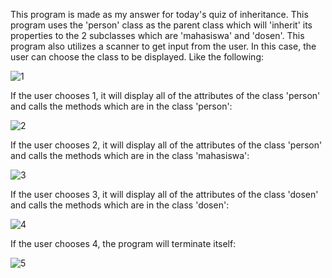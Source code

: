 This program is made as my answer for today's quiz of inheritance. This program uses the 'person' class as the parent class which will 'inherit' its properties to the 2 subclasses which are 'mahasiswa' and 'dosen'. This program also utilizes a scanner to get input from the user. In this case, the user can choose the class to be displayed. Like the following:

![1](https://user-images.githubusercontent.com/89509753/229955080-fdd6caa6-6852-4a23-a3fe-76b9943a95d8.png)

If the user chooses 1, it will display all of the attributes of the class 'person' and calls the methods which are in the class 'person':

![2](https://user-images.githubusercontent.com/89509753/229955096-f17fb04d-1b1c-4788-9719-a4463a08f6ab.png)

If the user chooses 2, it will display all of the attributes of the class 'person' and calls the methods which are in the class 'mahasiswa':

![3](https://user-images.githubusercontent.com/89509753/229955112-c952832c-929d-438a-8729-772cf7c4bd14.png)

If the user chooses 3, it will display all of the attributes of the class 'dosen' and calls the methods which are in the class 'dosen':

![4](https://user-images.githubusercontent.com/89509753/229955145-24462f07-08d6-412c-82d6-4707a67a03fc.png)

If the user chooses 4, the program will terminate itself:

![5](https://user-images.githubusercontent.com/89509753/229955175-3f696980-bfe2-4c89-88e6-6ea1eb36dd54.png)
